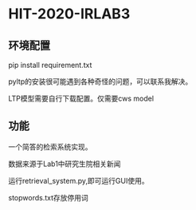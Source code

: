 # HIT-2020-IRLAB3

## 环境配置

pip install requirement.txt

pyltp的安装很可能遇到各种奇怪的问题，可以联系我解决。

LTP模型需要自行下载配置。仅需要cws model

## 功能

一个简答的检索系统实现。

数据来源于Lab1中研究生院相关新闻

运行retrieval_system.py,即可运行GUI使用。

stopwords.txt存放停用词